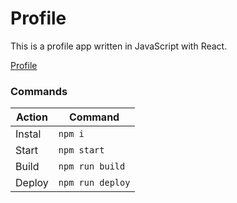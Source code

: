 # Profile

This is a profile app written in JavaScript with React.

[Profile](https://saandeepa93.github.io/profile)

### Commands

| Action | Command |
| ------ | ------- |
| Instal | `npm i` |
| Start  | `npm start` |
| Build  | `npm run build` |
| Deploy | `npm run deploy` |

